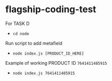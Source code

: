 # flagship-coding-test

For TASK D

- ``cd node``


Run script to add metafield
- ``node index.js [PRODUCT_ID_HERE]``


Example of working PRODUCT ID
``7641411485915``


- ``node index.js 7641411485915``
